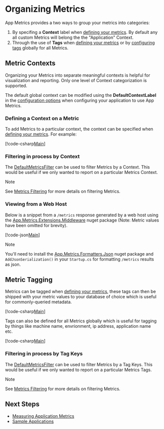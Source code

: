 # Organizing Metrics

App Metrics provides a two ways to group your metrics into categories: 

1. By specifing a **Context** label when [defining your metrics](../intro.md#measuring-application-metrics). By default any all custom Metrics will belong the the "Application" Context.
2. Through the use of **Tags** when [defining your metrics](../intro.md#measuring-application-metrics) or by [configuring tags](configuration.md) globally for all Metrics.

## Metric Contexts

Organizing your Metrics into separate meaningful contexts is helpful for visualization and reporting. Only one level of Context categorization is supported.

The default global context can be modified using the **DefaultContextLabel** in the [configuration options](configuration.md) when configuring your application to use App Metrics.

### Defining a Context on a Metric

To add Metrics to a particular context, the context can be specified when [defining your metrics](../intro.md#measuring-application-metrics). For example:

[!code-csharp[Main](../../src/samples/AppMetricsRegistryMultipleContexts.cs?highlight=6,10,18,27,31)]

### Filtering in process by Context

The [DefaultMetricsFilter](../../api/App.Metrics.DefaultMetricsFilter.html) can be used to filter Metrics by a Context. This would be useful if we only wanted to report on a particular Metrics Context.

> [!NOTE]
> See [Metrics Filtering](../filtering/index.md) for more details on filtering Metrics.

### Viewing from a Web Host

Below is a snippet from a `/metrics` response generated by a web host using the [App.Metrics.Extensions.Middleware](../intro.md#configuring-a-web-host) nuget package (Note: Metric values have been omitted for brevity).

[!code-json[Main](../../src/samples/MetricsEndpointResponseMultipleContexts.json?highlight=4,10,18,26)] 

> [!NOTE]
> You'll need to install the [App.Metrics.Formatters.Json](nuget-packages.md) nuget package and `AddJsonSerialization()` in your `Startup.cs` for formatting `/metrics` results as json.

## Metric Tagging

Metrics can be tagged when [defining your metrics](../intro.md#measuring-application-metrics), these tags can then be shipped with your metric values to your database of choice which is useful for commonly-queried metadata. 

[!code-csharp[Main](../../src/samples/AppMetricsRegistryMultipleContexts.cs?highlight=5,13,21)]

Tags can also be defined for all Metrics globally which is useful for tagging by things like machine name, envrionment, ip address, application name etc.

[!code-csharp[Main](../../src/samples/StartupWithAppMetricsOptions.cs?highlight=8)]

### Filtering in process by Tag Keys

The [DefaultMetricsFilter](../../api/App.Metrics.DefaultMetricsFilter.html) can be used to filter Metrics by a Tag Keys. This would be useful if we only wanted to report on a particular Metrics Tags.

> [!NOTE]
> See [Metrics Filtering](../filtering/index.md) for more details on filtering Metrics.

## Next Steps

- [Measuring Application Metrics](../intro.md#recording-metrics)
- [Sample Applications](../../samples/index.md)
